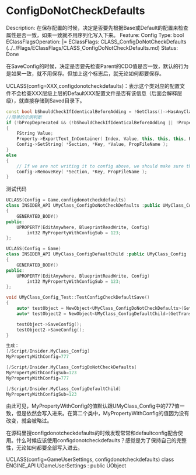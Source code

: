 # ConfigDoNotCheckDefaults

Description: 在保存配置的时候，决定是否要先根据Base或Default的配置来检查属性是否一致，如果一致就不用序列化写入下来。
Feature: Config
Type: bool
EClassFlagsOperation: |=
EClassFlags: CLASS_ConfigDoNotCheckDefaults (../../Flags/EClassFlags/CLASS_ConfigDoNotCheckDefaults.md)
Status: Done

在SaveConfig的时候，决定是否要先检查Parent的CDO值是否一致，默认的行为是如果一致，就不用保存。但加上这个标志后，就无论如何都要保存。

UCLASS(config=XXX,configdonotcheckdefaults)：表示这个类对应的配置文件不会检查XXX层级上层的DefaultXXX配置文件是否有该信息（后面会解释层级），就直接存储到Saved目录下。

```cpp
const bool bShouldCheckIfIdenticalBeforeAdding = !GetClass()->HasAnyClassFlags(CLASS_ConfigDoNotCheckDefaults) && !bPerObject && bIsPropertyInherited;
//简单的示例判断
if (!bPropDeprecated && (!bShouldCheckIfIdenticalBeforeAdding || !Property->Identical_InContainer(this, SuperClassDefaultObject, Index)))
{
	FString	Value;
	Property->ExportText_InContainer( Index, Value, this, this, this, PortFlags );
	Config->SetString( *Section, *Key, *Value, PropFileName );
}
else
{
	// If we are not writing it to config above, we should make sure that this property isn't stagnant in the cache.
	Config->RemoveKey( *Section, *Key, PropFileName );
}
```

测试代码

```cpp
UCLASS(Config = Game,configdonotcheckdefaults)
class INSIDER_API UMyClass_ConfigDoNotCheckDefaults :public UMyClass_Config
{
	GENERATED_BODY()
public:
	UPROPERTY(EditAnywhere, BlueprintReadWrite, Config)
		int32 MyPropertyWithConfigSub = 123;
};

UCLASS(Config = Game)
class INSIDER_API UMyClass_ConfigDefaultChild :public UMyClass_Config
{
	GENERATED_BODY()
public:
	UPROPERTY(EditAnywhere, BlueprintReadWrite, Config)
		int32 MyPropertyWithConfigSub = 123;
};

void UMyClass_Config_Test::TestConfigCheckDefaultSave()
{
	auto* testObject = NewObject<UMyClass_ConfigDoNotCheckDefaults>(GetTransientPackage(), TEXT("testObjectCheckDefault"));
	auto* testObject2 = NewObject<UMyClass_ConfigDefaultChild>(GetTransientPackage(), TEXT("testObjectDefaultChild"));

	testObject->SaveConfig();
	testObject2->SaveConfig();
}

生成：
[/Script/Insider.MyClass_Config]
MyPropertyWithConfig=777

[/Script/Insider.MyClass_ConfigDoNotCheckDefaults]
MyPropertyWithConfigSub=123
MyPropertyWithConfig=777

[/Script/Insider.MyClass_ConfigDefaultChild]
MyPropertyWithConfigSub=123
```

由此可见，MyPropertyWithConfig的值默认跟UMyClass_Config中的777值一致，但是依然会写入进来。在第二个类中，MyPropertyWithConfig的值因为没有改变，就会被略过。

在源码里搜configdonotcheckdefaults的时候发现常常和defaultconfig配合使用。什么时候应该使用configdonotcheckdefaults？感觉是为了保持自己的完整性，无论如何都要全部写入进去。

UCLASS(config=GameUserSettings, configdonotcheckdefaults)
class ENGINE_API UGameUserSettings : public UObject